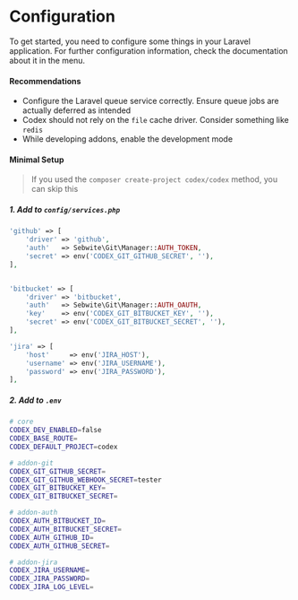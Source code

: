 <!---
title: Configuration
subtitle: Getting started
processors:
    disabled:
        - toc
-->

# Configuration
To get started, you need to configure some things in your Laravel application. 
For further configuration information, check the documentation about it in the menu. 

#### Recommendations
- Configure the Laravel queue service correctly. Ensure queue jobs are actually deferred as intended  
- Codex should not rely on the `file` cache driver. Consider something like `redis`
- While developing addons, enable the development mode


#### Minimal Setup

> If you used the `composer create-project codex/codex` method, you can skip this

##### 1. Add to `config/services.php`

```php
'github' => [
    'driver' => 'github',
    'auth'   => Sebwite\Git\Manager::AUTH_TOKEN,
    'secret' => env('CODEX_GIT_GITHUB_SECRET', ''),
],


'bitbucket' => [
    'driver' => 'bitbucket',
    'auth'   => Sebwite\Git\Manager::AUTH_OAUTH,
    'key'    => env('CODEX_GIT_BITBUCKET_KEY', ''),
    'secret' => env('CODEX_GIT_BITBUCKET_SECRET', ''),
],

'jira' => [
    'host'     => env('JIRA_HOST'),
    'username' => env('JIRA_USERNAME'),
    'password' => env('JIRA_PASSWORD'),
],
```

##### 2. Add to `.env`

```bash
# core
CODEX_DEV_ENABLED=false
CODEX_BASE_ROUTE=
CODEX_DEFAULT_PROJECT=codex

# addon-git
CODEX_GIT_GITHUB_SECRET=
CODEX_GIT_GITHUB_WEBHOOK_SECRET=tester
CODEX_GIT_BITBUCKET_KEY=
CODEX_GIT_BITBUCKET_SECRET=

# addon-auth
CODEX_AUTH_BITBUCKET_ID=
CODEX_AUTH_BITBUCKET_SECRET=
CODEX_AUTH_GITHUB_ID=
CODEX_AUTH_GITHUB_SECRET=

# addon-jira
CODEX_JIRA_USERNAME=
CODEX_JIRA_PASSWORD=
CODEX_JIRA_LOG_LEVEL=
```
